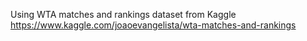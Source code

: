 Using WTA matches and rankings dataset from Kaggle https://www.kaggle.com/joaoevangelista/wta-matches-and-rankings

